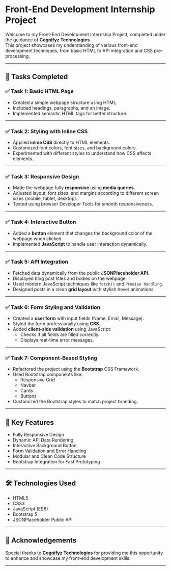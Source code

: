 # Front-End Development Internship Project

Welcome to my Front-End Development Internship Project, completed under the guidance of **Cognifyz Technologies**.  
This project showcases my understanding of various front-end development techniques, from basic HTML to API integration and CSS pre-processing.

---

## 🚀 Tasks Completed

### ✅ Task 1: Basic HTML Page
- Created a simple webpage structure using HTML.
- Included headings, paragraphs, and an image.
- Implemented semantic HTML tags for better structure.

---

### ✅ Task 2: Styling with Inline CSS
- Applied **inline CSS** directly to HTML elements.
- Customized font colors, font sizes, and background colors.
- Experimented with different styles to understand how CSS affects elements.

---

### ✅ Task 3: Responsive Design
- Made the webpage fully **responsive** using **media queries**.
- Adjusted layout, font sizes, and margins according to different screen sizes (mobile, tablet, desktop).
- Tested using browser Developer Tools for smooth responsiveness.

---

### ✅ Task 4: Interactive Button
- Added a **button** element that changes the background color of the webpage when clicked.
- Implemented **JavaScript** to handle user interaction dynamically.

---

### ✅ Task 5: API Integration
- Fetched data dynamically from the public **JSONPlaceholder API**.
- Displayed blog post titles and bodies on the webpage.
- Used modern JavaScript techniques like `fetch()` and `Promise handling`.
- Designed posts in a clean **grid layout** with stylish hover animations.

---

### ✅ Task 6: Form Styling and Validation
- Created a **user form** with input fields (Name, Email, Message).
- Styled the form professionally using **CSS**.
- Added **client-side validation** using JavaScript:
  - Checks if all fields are filled correctly.
  - Displays real-time error messages.

---

### ✅ Task 7: Component-Based Styling
- Refactored the project using the **Bootstrap** CSS Framework.
- Used Bootstrap components like:
  - Responsive Grid
  - Navbar
  - Cards
  - Buttons
- Customized the Bootstrap styles to match project branding.

---

## 🎯 Key Features
- Fully Responsive Design
- Dynamic API Data Rendering
- Interactive Background Button
- Form Validation and Error Handling
- Modular and Clean Code Structure
- Bootstrap Integration for Fast Prototyping

---

## 🛠️ Technologies Used
- HTML5
- CSS3
- JavaScript (ES6)
- Bootstrap 5
- JSONPlaceholder Public API

---

## 🙏 Acknowledgements
Special thanks to **Cognifyz Technologies** for providing me this opportunity to enhance and showcase my front-end development skills.

---
